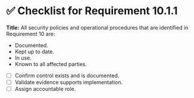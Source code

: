 # ✅ Checklist for Requirement 10.1.1

**Title:** All security policies and operational procedures that are identified in Requirement 10 are:
- Documented. 
- Kept up to date. 
- In use. 
- Known to all affected parties.

- [ ] Confirm control exists and is documented.
- [ ] Validate evidence supports implementation.
- [ ] Assign accountable role.
